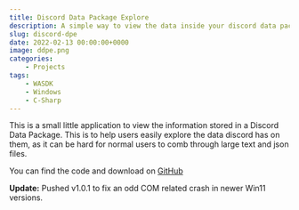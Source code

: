 ```yaml
---
title: Discord Data Package Explore
description: A simple way to view the data inside your discord data package.
slug: discord-dpe
date: 2022-02-13 00:00:00+0000
image: ddpe.png
categories:
    - Projects
tags:
    - WASDK
    - Windows
    - C-Sharp
---
```


This is a small little application to view the information stored in a Discord Data Package. This is to help users easily explore the data discord has on them, as it can be hard for normal users to comb through large text and json files.

You can find the code and download on [GitHub](https://github.com/EpsiRho/Discord-Data-Package-Explorer)

**Update:** Pushed v1.0.1 to fix an odd COM related crash in newer Win11 versions.
